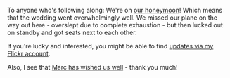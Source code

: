  <p>To anyone who's following along:  We're on <a href="http://decafbad.com/blog/2006/04/25/a-honeymoon-in-san-francisco">our honeymoon</a>!  Which means that the wedding went overwhelmingly well.  We missed our plane on the way out here - overslept due to complete exhaustion - but then lucked out on standby and got seats next to each other.</p>
 <p>If you're lucky and interested, you might be able to find <a href="http://flickr.com/photos/deusx/">updates via my Flickr account</a>.</p>
 <p>Also, I see that <a href="http://blog.broadbandmechanics.com/2006/06/links-from-the-harris-ranch">Marc has wished us well</a> - thank you much!</p>
